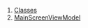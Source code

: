 1.  [Classes](view_model_main_screen_view_model/#classes)
2.  [MainScreenViewModel](view_model_main_screen_view_model/MainScreenViewModel-class.html)
